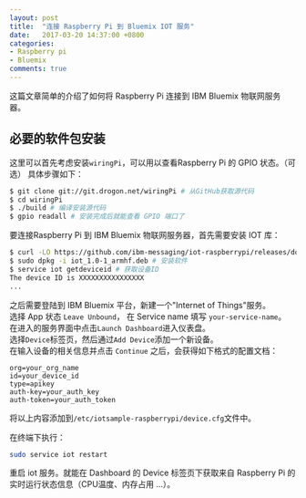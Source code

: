 ```yaml
---
layout: post
title:  "连接 Raspberry Pi 到 Bluemix IOT 服务"
date:   2017-03-20 14:37:00 +0800
categories:
- Raspberry pi
- Bluemix
comments: true
---
```

这篇文章简单的介绍了如何将 Raspberry Pi 连接到 IBM Bluemix 物联网服务器。

## 必要的软件包安装
这里可以首先考虑安装`wiringPi`，可以用以查看Raspberry Pi 的 GPIO 状态。（可选）
具体步骤如下：
```bash
$ git clone git://git.drogon.net/wiringPi # 从GitHub获取源代码
$ cd wiringPi
$ ./build # 编译安装源代码
$ gpio readall # 安装完成后就能查看 GPIO 端口了
```

要连接Raspberry Pi 到 IBM Bluemix 物联网服务器，首先需要安装 IOT 库：
```bash
$ curl -LO https://github.com/ibm-messaging/iot-raspberrypi/releases/download/1.0.2/iot_1.0-1_armhf.deb # 获取安装包
$ sudo dpkg -i iot_1.0-1_armhf.deb # 安装软件
$ service iot getdeviceid # 获取设备ID
The device ID is XXXXXXXXXXXXXXXX
...
```

之后需要登陆到 IBM Bluemix 平台，新建一个"Internet of Things"服务。  
选择 App 状态 `Leave Unbound`， 在 Service name 填写 `your-service-name`。  
在进入的服务界面中点击`Launch Dashboard`进入仪表盘。  
选择`Device`标签页，然后通过`Add Device`添加一个新设备。  
在输入设备的相关信息并点击 `Continue` 之后，会获得如下格式的配置文档：  
```
org=your_org_name
id=your_device_id
type=apikey
auth-key=your_auth_key
auth-token=your_auth_token
```
将以上内容添加到`/etc/iotsample-raspberrypi/device.cfg`文件中。

在终端下执行：
```bash
sudo service iot restart
```
重启 iot 服务。就能在 Dashboard 的 Device 标签页下获取来自 Raspberry Pi 的实时运行状态信息（CPU温度、内存占用 ...）。
